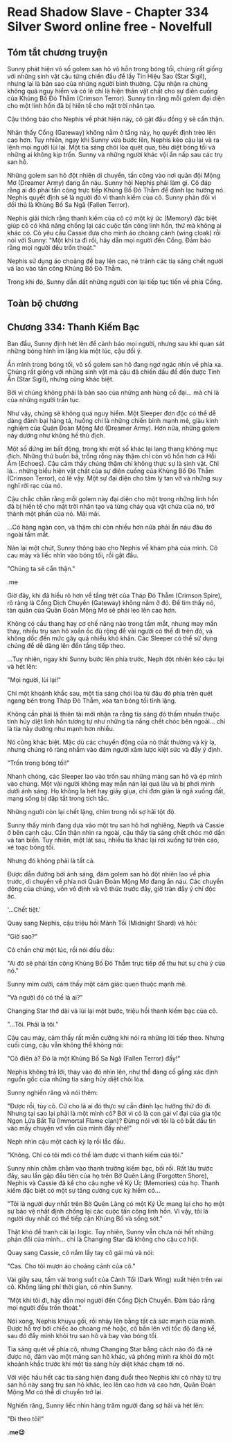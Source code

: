 # Read Shadow Slave - Chapter 334 Silver Sword online free - Novelfull

## Tóm tắt chương truyện

Sunny phát hiện vô số golem san hô vô hồn trong bóng tối, chúng rất giống với những sinh vật cậu từng chiến đấu để lấy Tín Hiệu Sao (Star Sigil), nhưng lại là bản sao của những người bình thường. Cậu nhận ra chúng không quá nguy hiểm và có lẽ chỉ là hiện thân vật chất cho sự điên cuồng của Khủng Bố Đỏ Thẫm (Crimson Terror). Sunny tin rằng mỗi golem đại diện cho một linh hồn đã bị hiến tế cho mặt trời nhân tạo.

Cậu thông báo cho Nephis về phát hiện này, cô gật đầu đồng ý sẽ cẩn thận.

Nhận thấy Cổng (Gateway) không nằm ở tầng này, họ quyết định trèo lên cao hơn. Tuy nhiên, ngay khi Sunny vừa bước lên, Nephis kéo cậu lại và ra lệnh mọi người lùi lại. Một tia sáng chói lòa quét qua, tiêu diệt bóng tối và những ai không kịp trốn. Sunny và những người khác vội ẩn nấp sau các trụ san hô.

Những golem san hô đột nhiên di chuyển, tấn công vào nơi quân đội Mộng Mơ (Dreamer Army) đang ẩn náu. Sunny hỏi Nephis phải làm gì. Cô đáp rằng ai đó phải tấn công trực tiếp Khủng Bố Đỏ Thẫm để đánh lạc hướng nó. Nephis quyết định sẽ là người đó vì thanh kiếm của cô. Sunny phản đối vì đối thủ là Khủng Bố Sa Ngã (Fallen Terror).

Nephis giải thích rằng thanh kiếm của cô có một ký ức (Memory) đặc biệt giúp cô có khả năng chống lại các cuộc tấn công linh hồn, thứ mà không ai khác có. Cô yêu cầu Cassie đưa cho mình áo choàng cánh (wing cloak) rồi nói với Sunny: "Một khi ta đi rồi, hãy dẫn mọi người đến Cổng. Đảm bảo rằng mọi người đều trốn thoát."

Nephis sử dụng áo choàng để bay lên cao, né tránh các tia sáng chết người và lao vào tấn công Khủng Bố Đỏ Thẫm.

Trong khi đó, Sunny dẫn dắt những người còn lại tiếp tục tiến về phía Cổng.

## Toàn bộ chương

## Chương 334: Thanh Kiếm Bạc

Ban đầu, Sunny định hét lên để cảnh báo mọi người, nhưng sau khi quan sát những bóng hình im lặng kia một lúc, cậu đổi ý.

Ẩn mình trong bóng tối, vô số golem san hô đang ngơ ngác nhìn về phía xa. Chúng rất giống với những sinh vật mà cậu đã chiến đấu để đến được Tinh Ấn (Star Sigil), nhưng cũng khác biệt.

Bởi vì chúng không phải là bản sao của những anh hùng cổ đại… mà chỉ là của những người trần tục.

Như vậy, chúng sẽ không quá nguy hiểm. Một Sleeper đơn độc có thể dễ dàng đánh bại hàng tá, huống chi là những chiến binh mạnh mẽ, giàu kinh nghiệm của Quân Đoàn Mộng Mơ (Dreamer Army). Hơn nữa, những golem này dường như không hề thù địch.

Một số đứng im bất động, trong khi một số khác lại lang thang không mục đích. Những thứ buồn bã, trống rỗng này thậm chí còn vô hồn hơn cả Hồi Âm (Echoes). Cậu cảm thấy chúng thậm chí không thực sự là sinh vật. Chỉ là… những biểu hiện vật chất của sự điên cuồng của Khủng Bố Đỏ Thẫm (Crimson Terror), có lẽ vậy. Một sự đại diện cho tâm lý tan vỡ và những suy nghĩ rời rạc của nó.

Cậu chắc chắn rằng mỗi golem này đại diện cho một trong những linh hồn đã bị hiến tế cho mặt trời nhân tạo và từng chảy qua vật chứa của nó, trở thành một phần của nó. Mãi mãi.

…Có hàng ngàn con, và thậm chí còn nhiều hơn nữa phải ẩn náu đâu đó ngoài tầm mắt.

Nán lại một chút, Sunny thông báo cho Nephis về khám phá của mình. Cô cau mày và liếc nhìn vào bóng tối, rồi gật đầu.

"Chúng ta sẽ cẩn thận."

.me

Giờ đây, khi đã hiểu rõ hơn về tầng trệt của Tháp Đỏ Thẫm (Crimson Spire), rõ ràng là Cổng Dịch Chuyển (Gateway) không nằm ở đó. Để tìm thấy nó, tàn quân của Quân Đoàn Mộng Mơ sẽ phải leo lên cao hơn.

Không có cầu thang hay cơ chế nâng nào trong tầm mắt, nhưng may mắn thay, nhiều trụ san hô xoắn ốc đủ rộng để vài người có thể đi trên đó, và không dốc đến mức gây quá nhiều khó khăn. Các Sleeper có thể sử dụng chúng để dễ dàng lên đến tầng tiếp theo.

…Tuy nhiên, ngay khi Sunny bước lên phía trước, Neph đột nhiên kéo cậu lại và hét lên:

"Mọi người, lùi lại!"

Chỉ một khoảnh khắc sau, một tia sáng chói lòa từ đâu đó phía trên quét ngang bên trong Tháp Đỏ Thẫm, xóa tan bóng tối tĩnh lặng.

Không cần phải là thiên tài mới nhận ra rằng tia sáng đó thấm nhuần thuộc tính hủy diệt linh hồn tương tự như những tia nắng chết chóc bên ngoài… chỉ là tia này dường như mạnh hơn nhiều.

Nó cũng khác biệt. Mặc dù các chuyển động của nó thất thường và kỳ lạ, nhưng chúng rõ ràng nhắm vào đám người xâm lược kiệt sức và đầy ý định.

"Trốn trong bóng tối!"

Nhanh chóng, các Sleeper lao vào trốn sau những mảng san hô và ép mình vào chúng. Một vài người không may mắn nán lại quá lâu và bị phơi mình dưới ánh sáng. Họ không la hét hay giãy giụa, chỉ đơn giản là ngã xuống đất, mạng sống bị dập tắt trong tích tắc.

Những người còn lại chết lặng, chìm trong nỗi sợ hãi tột độ.

Sunny thấy mình đang dựa vào một trụ san hô hơi nghiêng, Nepth và Cassie ở bên cạnh cậu. Cẩn thận nhìn ra ngoài, cậu thấy tia sáng chết chóc mờ dần và tan biến. Tuy nhiên, một lát sau, nhiều tia khác lại rơi xuống từ trên cao, xé toạc bóng tối.

Nhưng đó không phải là tất cả.

Được dẫn đường bởi ánh sáng, đám golem san hô đột nhiên lao về phía trước, di chuyển về phía nơi Quân Đoàn Mộng Mơ đang ẩn náu. Các chuyển động của chúng, vốn vô định và vô thức trước đây, giờ tràn đầy ý chí độc ác.

'...Chết tiệt.'

Quay sang Nephis, cậu triệu hồi Mảnh Tối (Midnight Shard) và hỏi:

"Giờ sao?"

Cô chần chừ một lúc, rồi nói đều đều:

"Ai đó sẽ phải tấn công Khủng Bố Đỏ Thẫm trực tiếp để thu hút sự chú ý của nó."

Sunny mỉm cười, cảm thấy một cảm giác quen thuộc mạnh mẽ.

"Và người đó có thể là ai?"

Changing Star thở dài và lùi lại một bước, triệu hồi thanh kiếm bạc của cô.

"...Tôi. Phải là tôi."

Cậu cau mày, cảm thấy rất miễn cưỡng khi nói ra những lời tiếp theo. Nhưng cuối cùng, cậu vẫn không thể không nói:

"Cô điên à? Đó là một Khủng Bố Sa Ngã (Fallen Terror) đấy!"

Nephis không trả lời, thay vào đó nhìn lên, như thể đang cố gắng xác định nguồn gốc của những tia sáng hủy diệt chói lòa.

Sunny nghiến răng và nói thêm:

"Được rồi, tùy cô. Cứ cho là ai đó thực sự cần đánh lạc hướng thứ đó đi. Nhưng tại sao lại phải là một mình cô? Bởi vì cô là con gái vĩ đại của gia tộc Ngọn Lửa Bất Tử (Immortal Flame clan)? Đừng nói với tôi là cô bắt đầu tin vào mấy chuyện vớ vẩn của mình đấy nhé!"

Neph nhìn cậu một cách kỳ lạ rồi lắc đầu.

"Không. Chỉ có tôi mới có thể làm được vì thanh kiếm của tôi."

Sunny nhìn chằm chằm vào thanh trường kiếm bạc, bối rối. Rất lâu trước đây, sau lần gặp đầu tiên của họ trên Bờ Quên Lãng (Forgotten Shore), Nephis và Cassie đã kể cho cậu nghe về Ký Ức (Memories) của họ. Thanh kiếm đặc biệt có một sự tăng cường cực kỳ hiếm có…

"Tôi là người duy nhất trên Bờ Quên Lãng có một Ký Ức mang lại cho họ một sự bảo vệ nhất định chống lại các cuộc tấn công linh hồn. Vì vậy, tôi là người duy nhất có thể tiếp cận Khủng Bố và sống sót."

Thật khó để tranh cãi lại logic. Tuy nhiên, Sunny vẫn chưa nói hết những phản đối của mình… chỉ là Changing Star đã không cho cậu cơ hội.

Quay sang Cassie, cô nắm lấy tay cô gái mù và nói:

"Cas. Cho tôi mượn áo choàng cánh của cô."

Vài giây sau, tấm vải trong suốt của Cánh Tối (Dark Wing) xuất hiện trên vai cô. Không lãng phí thời gian, cô nhìn Sunny.

"Một khi tôi đi, hãy dẫn mọi người đến Cổng Dịch Chuyển. Đảm bảo rằng mọi người đều trốn thoát."

Nói xong, Nephis khuỵu gối, rồi nhảy lên bằng tất cả sức mạnh của mình. Được hỗ trợ bởi chiếc áo choàng mê hoặc, cô bắn lên với tốc độ đáng kể, sau đó đẩy mình khỏi trụ san hô và bay vào bóng tối.

Tia sáng quét về phía cô, nhưng Changing Star bằng cách nào đó đã né được nó, đâm vào một mảng san hô khác, và phóng mình ra khỏi đó một khoảnh khắc trước khi một tia sáng hủy diệt khác chạm tới nó.

Với việc hầu hết các tia sáng hiện đang đuổi theo Nephis khi cô nhảy từ trụ san hô này sang trụ san hô khác, leo lên cao hơn và cao hơn, Quân Đoàn Mộng Mơ có thể di chuyển trở lại.

Nghiến răng, Sunny liếc nhìn hàng trăm người đang sợ hãi và hét lên:

"Đi theo tôi!"

**.me😉**